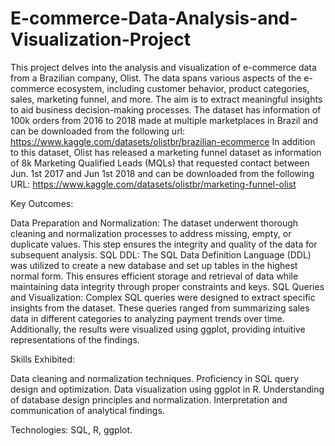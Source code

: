 # E-commerce-Data-Analysis-and-Visualization-Project
This project delves into the analysis and visualization of e-commerce data from a Brazilian company, Olist. The data spans various aspects of the e-commerce ecosystem, including customer behavior, product categories, sales, marketing funnel, and more. The aim is to extract meaningful insights to aid business decision-making processes.
The dataset has information of 100k orders from 2016 to 2018 made at multiple marketplaces in Brazil and can be downloaded from the following url:
https://www.kaggle.com/datasets/olistbr/brazilian-ecommerce
In addition to this dataset, Olist has released a marketing funnel dataset as information of 8k Marketing Qualified Leads (MQLs) that requested contact between Jun. 1st 2017 and Jun 1st 2018 and can be downloaded from the following URL:
https://www.kaggle.com/datasets/olistbr/marketing-funnel-olist

Key Outcomes:

Data Preparation and Normalization: The dataset underwent thorough cleaning and normalization processes to address missing, empty, or duplicate values. This step ensures the integrity and quality of the data for subsequent analysis.
SQL DDL: The SQL Data Definition Language (DDL) was utilized to create a new database and set up tables in the highest normal form. This ensures efficient storage and retrieval of data while maintaining data integrity through proper constraints and keys.
SQL Queries and Visualization: Complex SQL queries were designed to extract specific insights from the dataset. These queries ranged from summarizing sales data in different categories to analyzing payment trends over time. Additionally, the results were visualized using ggplot, providing intuitive representations of the findings.

Skills Exhibited:

Data cleaning and normalization techniques.
Proficiency in SQL query design and optimization.
Data visualization using ggplot in R.
Understanding of database design principles and normalization.
Interpretation and communication of analytical findings.

Technologies: SQL, R, ggplot.
